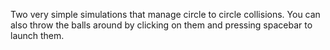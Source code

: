 Two very simple simulations that manage circle to circle collisions. You can also throw the balls around by clicking on them and pressing spacebar to launch them. 
